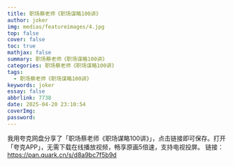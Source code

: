 ```yaml
---
title: 职场蔡老师《职场谋略100讲》
author: joker
img: medias/featureimages/4.jpg
top: false
cover: false
toc: true
mathjax: false
summary: 职场蔡老师《职场谋略100讲》
categories: 职场蔡老师《职场谋略100讲》
tags:
  - 职场蔡老师《职场谋略100讲》
keywords: joker
essay: false
abbrlink: 7738
date: 2025-04-20 23:10:54
coverImg:
password:
---
```


我用夸克网盘分享了「职场蔡老师《职场谋略100讲》」，点击链接即可保存。打开「夸克APP」，无需下载在线播放视频，畅享原画5倍速，支持电视投屏。
链接：https://pan.quark.cn/s/d8a9bc7f5b9d
